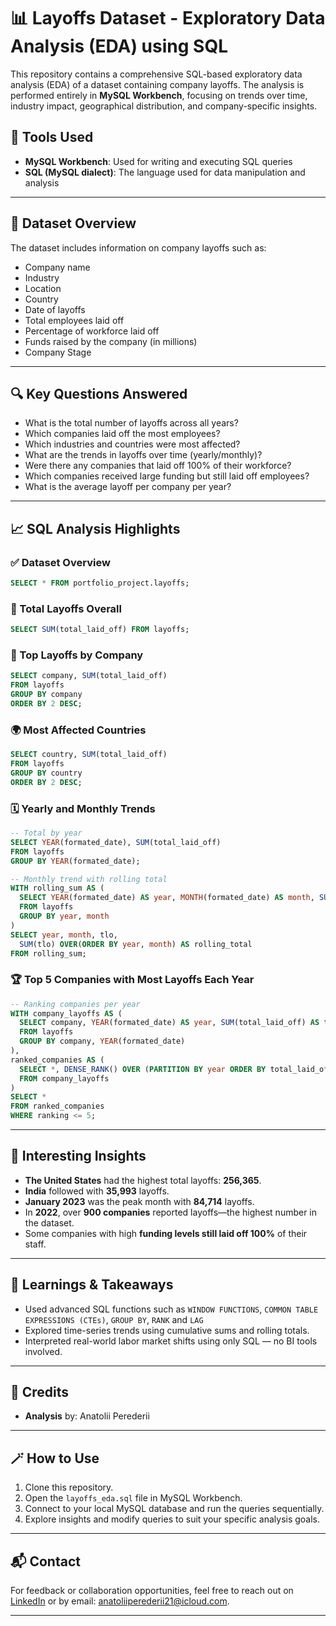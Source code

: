 
# 📊 Layoffs Dataset - Exploratory Data Analysis (EDA) using SQL

This repository contains a comprehensive SQL-based exploratory data analysis (EDA) of a dataset containing company layoffs. The analysis is performed entirely in **MySQL Workbench**, focusing on trends over time, industry impact, geographical distribution, and company-specific insights.

## 🧰 Tools Used

- **MySQL Workbench**: Used for writing and executing SQL queries
- **SQL (MySQL dialect)**: The language used for data manipulation and analysis

---

## 📂 Dataset Overview

The dataset includes information on company layoffs such as:
- Company name
- Industry
- Location 
- Country
- Date of layoffs
- Total employees laid off
- Percentage of workforce laid off
- Funds raised by the company (in millions)
- Company Stage 
---

## 🔍 Key Questions Answered

- What is the total number of layoffs across all years?
- Which companies laid off the most employees?
- Which industries and countries were most affected?
- What are the trends in layoffs over time (yearly/monthly)?
- Were there any companies that laid off 100% of their workforce?
- Which companies received large funding but still laid off employees?
- What is the average layoff per company per year?

---

## 📈 SQL Analysis Highlights

### ✅ Dataset Overview
```sql
SELECT * FROM portfolio_project.layoffs;
```

### 🔢 Total Layoffs Overall
```sql
SELECT SUM(total_laid_off) FROM layoffs;
```

### 🏢 Top Layoffs by Company
```sql
SELECT company, SUM(total_laid_off) 
FROM layoffs 
GROUP BY company 
ORDER BY 2 DESC;
```

### 🌍 Most Affected Countries
```sql
SELECT country, SUM(total_laid_off) 
FROM layoffs 
GROUP BY country 
ORDER BY 2 DESC;
```

### 🗓️ Yearly and Monthly Trends
```sql
-- Total by year
SELECT YEAR(formated_date), SUM(total_laid_off) 
FROM layoffs 
GROUP BY YEAR(formated_date);

-- Monthly trend with rolling total
WITH rolling_sum AS (
  SELECT YEAR(formated_date) AS year, MONTH(formated_date) AS month, SUM(total_laid_off) AS tlo
  FROM layoffs
  GROUP BY year, month
)
SELECT year, month, tlo, 
  SUM(tlo) OVER(ORDER BY year, month) AS rolling_total 
FROM rolling_sum;
```

### 🏆 Top 5 Companies with Most Layoffs Each Year
```sql
-- Ranking companies per year
WITH company_layoffs AS (
  SELECT company, YEAR(formated_date) AS year, SUM(total_laid_off) AS total_laid_off
  FROM layoffs
  GROUP BY company, YEAR(formated_date)
),
ranked_companies AS (
  SELECT *, DENSE_RANK() OVER (PARTITION BY year ORDER BY total_laid_off DESC) AS ranking
  FROM company_layoffs
)
SELECT * 
FROM ranked_companies 
WHERE ranking <= 5;
```

---

## 📌 Interesting Insights

- **The United States** had the highest total layoffs: **256,365**.
- **India** followed with **35,993** layoffs.
- **January 2023** was the peak month with **84,714** layoffs.
- In **2022**, over **900 companies** reported layoffs—the highest number in the dataset.
- Some companies with high **funding levels still laid off 100%** of their staff.

---

## 🧠 Learnings & Takeaways

- Used advanced SQL functions such as `WINDOW FUNCTIONS`, `COMMON TABLE EXPRESSIONS (CTEs)`, `GROUP BY`, `RANK` and `LAG`  
- Explored time-series trends using cumulative sums and rolling totals.
- Interpreted real-world labor market shifts using only SQL — no BI tools involved.

---


## 🙌 Credits

- **Analysis** by: Anatolii Perederii

---

## 🪄 How to Use

1. Clone this repository.
2. Open the `layoffs_eda.sql` file in MySQL Workbench.
3. Connect to your local MySQL database and run the queries sequentially.
4. Explore insights and modify queries to suit your specific analysis goals.

---

## 📬 Contact

For feedback or collaboration opportunities, feel free to reach out on [LinkedIn](www.linkedin.com/in/anatoli21) or by email: anatoliiperederii21@icloud.com.

---
